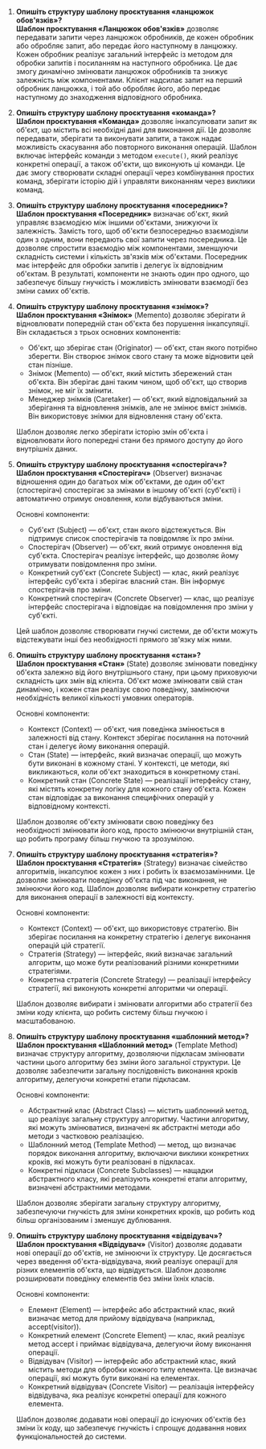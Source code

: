 1. **Опишіть структуру шаблону проєктування «ланцюжок обов'язків»?**  
**Шаблон проєктування «Ланцюжок обов'язків»** дозволяє передавати запити через ланцюжок обробників, де кожен обробник або обробляє запит, або передає його наступному в ланцюжку. Кожен обробник реалізує загальний інтерфейс із методом для обробки запитів і посиланням на наступного обробника. Це дає змогу динамічно змінювати ланцюжок обробників та знижує залежність між компонентами. Клієнт надсилає запит на перший обробник ланцюжка, і той або обробляє його, або передає наступному до знаходження відповідного обробника.
1. **Опишіть структуру шаблону проєктування «команда»?**  
**Шаблон проєктування «Команда»** дозволяє інкапсулювати запит як об'єкт, що містить всі необхідні дані для виконання дії. Це дозволяє передавати, зберігати та виконувати запити, а також надає можливість скасування або повторного виконання операцій. Шаблон включає інтерфейс команди з методом `execute()`, який реалізує конкретні операції, а також об'єкти, що виконують ці команди. Це дає змогу створювати складні операції через комбінування простих команд, зберігати історію дій і управляти виконанням через виклики команд.
1. **Опишіть структуру шаблону проєктування «посередник»?**  
**Шаблон проєктування «Посередник»** визначає об'єкт, який управляє взаємодією між іншими об'єктами, знижуючи їх залежність. Замість того, щоб об'єкти безпосередньо взаємодіяли один з одним, вони передають свої запити через посередника. Це дозволяє спростити взаємодію між компонентами, зменшуючи складність системи і кількість зв'язків між об'єктами. Посередник має інтерфейс для обробки запитів і делегує їх відповідним об'єктам. В результаті, компоненти не знають один про одного, що забезпечує більшу гнучкість і можливість змінювати взаємодії без зміни самих об'єктів.
1. **Опишіть структуру шаблону проєктування «знімок»?**  
**Шаблон проєктування «Знімок»** (Memento) дозволяє зберігати й відновлювати попередній стан об'єкта без порушення інкапсуляції. Він складається з трьох основних компонентів:
    - Об'єкт, що зберігає стан (Originator) — об'єкт, стан якого потрібно зберегти. Він створює знімок свого стану та може відновити цей стан пізніше.
    - Знімок (Memento) — об'єкт, який містить збережений стан об'єкта. Він зберігає дані таким чином, щоб об'єкт, що створив знімок, не міг їх змінити.
    - Менеджер знімків (Caretaker) — об'єкт, який відповідальний за зберігання та відновлення знімків, але не змінює вміст знімків. Він використовує знімки для відновлення стану об'єкта.

    Шаблон дозволяє легко зберігати історію змін об'єкта і відновлювати його попередні стани без прямого доступу до його внутрішніх даних.
1. **Опишіть структуру шаблону проєктування «спостерігач»?**  
**Шаблон проєктування «Спостерігач»** (Observer) визначає відношення один до багатьох між об'єктами, де один об'єкт (спостерігач) спостерігає за змінами в іншому об'єкті (суб'єкті) і автоматично отримує оновлення, коли відбуваються зміни.

    Основні компоненти:
    - Суб'єкт (Subject) — об'єкт, стан якого відстежується. Він підтримує список спостерігачів та повідомляє їх про зміни.
    - Спостерігач (Observer) — об'єкт, який отримує оновлення від суб'єкта. Спостерігач реалізує інтерфейс, що дозволяє йому отримувати повідомлення про зміни.
    - Конкретний суб'єкт (Concrete Subject) — клас, який реалізує інтерфейс суб'єкта і зберігає власний стан. Він інформує спостерігачів про зміни.
    - Конкретний спостерігач (Concrete Observer) — клас, що реалізує інтерфейс спостерігача і відповідає на повідомлення про зміни у суб'єкті.

    Цей шаблон дозволяє створювати гнучкі системи, де об'єкти можуть відстежувати інші без необхідності прямого зв'язку між ними.
1. **Опишіть структуру шаблону проєктування «стан»?**  
**Шаблон проєктування «Стан»** (State) дозволяє змінювати поведінку об'єкта залежно від його внутрішнього стану, при цьому приховуючи складність цих змін від клієнта. Об'єкт може змінювати свій стан динамічно, і кожен стан реалізує свою поведінку, замінюючи необхідність великої кількості умовних операторів.

    Основні компоненти:
    - Контекст (Context) — об'єкт, чия поведінка змінюється в залежності від стану. Контекст зберігає посилання на поточний стан і делегує йому виконання операцій.
    - Стан (State) — інтерфейс, який визначає операції, що можуть бути виконані в кожному стані. У контексті, це методи, які викликаються, коли об'єкт знаходиться в конкретному стані.
    - Конкретний стан (Concrete State) — реалізації інтерфейсу стану, які містять конкретну логіку для кожного стану об'єкта. Кожен стан відповідає за виконання специфічних операцій у відповідному контексті.

    Шаблон дозволяє об'єкту змінювати свою поведінку без необхідності змінювати його код, просто змінюючи внутрішній стан, що робить програму більш гнучкою та зрозумілою.
1. **Опишіть структуру шаблону проєктування «стратегія»?**  
**Шаблон проєктування «Стратегія»** (Strategy) визначає сімейство алгоритмів, інкапсулює кожен з них і робить їх взаємозамінними. Це дозволяє змінювати поведінку об'єкта під час виконання, не змінюючи його код. Шаблон дозволяє вибирати конкретну стратегію для виконання операції в залежності від контексту.

    Основні компоненти:
    - Контекст (Context) — об'єкт, що використовує стратегію. Він зберігає посилання на конкретну стратегію і делегує виконання операцій цій стратегії.
    - Стратегія (Strategy) — інтерфейс, який визначає загальний алгоритм, що може бути реалізований різними конкретними стратегіями.
    - Конкретна стратегія (Concrete Strategy) — реалізації інтерфейсу стратегії, які виконують конкретні алгоритми чи операції.

    Шаблон дозволяє вибирати і змінювати алгоритми або стратегії без зміни коду клієнта, що робить систему більш гнучкою і масштабованою.
1. **Опишіть структуру шаблону проєктування «шаблонний метод»?**  
**Шаблон проєктування «Шаблонний метод»** (Template Method) визначає структуру алгоритму, дозволяючи підкласам змінювати частини цього алгоритму без зміни його загальної структури. Це дозволяє забезпечити загальну послідовність виконання кроків алгоритму, делегуючи конкретні етапи підкласам.

    Основні компоненти:
    - Абстрактний клас (Abstract Class) — містить шаблонний метод, що реалізує загальну структуру алгоритму. Частини алгоритму, які можуть змінюватися, визначені як абстрактні методи або методи з частковою реалізацією.
    - Шаблонний метод (Template Method) — метод, що визначає порядок виконання алгоритму, включаючи виклики конкретних кроків, які можуть бути реалізовані в підкласах.
    - Конкретні підкласи (Concrete Subclasses) — нащадки абстрактного класу, які реалізують конкретні етапи алгоритму, визначені абстрактними методами.

    Шаблон дозволяє зберігати загальну структуру алгоритму, забезпечуючи гнучкість для зміни конкретних кроків, що робить код більш організованим і зменшує дублювання.
1. **Опишіть структуру шаблону проєктування «відвідувач»?**  
**Шаблон проєктування «Відвідувач»** (Visitor) дозволяє додавати нові операції до об'єктів, не змінюючи їх структуру. Це досягається через введення об'єкта-відвідувача, який реалізує операції для різних елементів об'єкта, що відвідується. Шаблон дозволяє розширювати поведінку елементів без зміни їхніх класів.

    Основні компоненти:
    - Елемент (Element) — інтерфейс або абстрактний клас, який визначає метод для прийому відвідувача (наприклад, accept(visitor)).
    - Конкретний елемент (Concrete Element) — клас, який реалізує метод accept і приймає відвідувача, делегуючи йому виконання операції.
    - Відвідувач (Visitor) — інтерфейс або абстрактний клас, який містить методи для обробки кожного типу елемента. Це визначає операції, які можуть бути виконані на елементах.
    - Конкретний відвідувач (Concrete Visitor) — реалізація інтерфейсу відвідувача, яка реалізує конкретні операції для кожного елемента.

    Шаблон дозволяє додавати нові операції до існуючих об'єктів без зміни їх коду, що забезпечує гнучкість і спрощує додавання нових функціональностей до системи.
